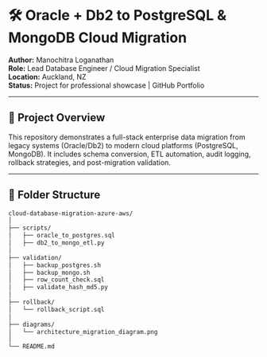 # 🛠️ Oracle + Db2 to PostgreSQL & MongoDB Cloud Migration

**Author:** Manochitra Loganathan  
**Role:** Lead Database Engineer / Cloud Migration Specialist  
**Location:** Auckland, NZ  
**Status:** Project for professional showcase | GitHub Portfolio

---

## 🚀 Project Overview

This repository demonstrates a full-stack enterprise data migration from legacy systems (Oracle/Db2) to modern cloud platforms (PostgreSQL, MongoDB). It includes schema conversion, ETL automation, audit logging, rollback strategies, and post-migration validation.

---

## 📂 Folder Structure

```bash
cloud-database-migration-azure-aws/
│
├── scripts/
│   ├── oracle_to_postgres.sql
│   ├── db2_to_mongo_etl.py
│
├── validation/
│   ├── backup_postgres.sh
│   ├── backup_mongo.sh
│   ├── row_count_check.sql
│   ├── validate_hash_md5.py
│
├── rollback/
│   └── rollback_script.sql
│
├── diagrams/
│   └── architecture_migration_diagram.png
│
└── README.md
